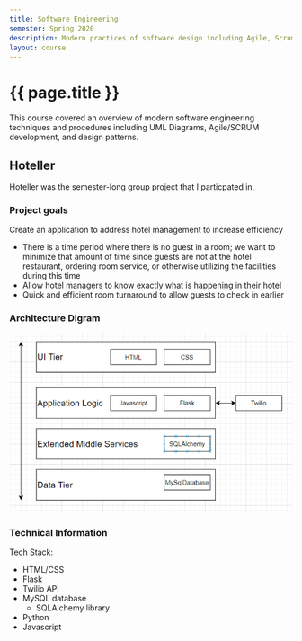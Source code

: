 ```yaml
---
title: Software Engineering
semester: Spring 2020
description: Modern practices of software design including Agile, Scrum, and UML. Includes semester-long software engineering project.
layout: course
---
```


# {{ page.title }}

This course covered an overview of modern software engineering techniques and procedures including UML Diagrams, Agile/SCRUM development, and design patterns.

## Hoteller

Hoteller was the semester-long group project that I particpated in.

### Project goals

Create an application to address hotel management to increase efficiency
- There is a time period where there is no guest in a room; we want to minimize that amount of time since guests are not at the hotel restaurant, ordering room service, or otherwise utilizing the facilities during this time
- Allow hotel managers to know exactly what is happening in their hotel
- Quick and efficient room turnaround to allow guests to check in earlier

### Architecture Digram

![diagram](/assets/course_pictures/1530-architecture.png)

### Technical Information

Tech Stack:
- HTML/CSS
- Flask
- Twilio API
- MySQL database
  - SQLAlchemy library
- Python
- Javascript